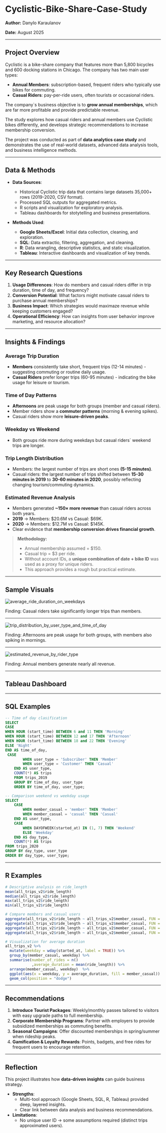 # Cyclistic-Bike-Share-Case-Study

**Author:** Danylo Karaulanov

**Date:** August 2025

--- 

## Project Overview 
Cyclistic is a bike-share company that features more than 5,800 bicycles and 600 docking stations in Chicago. The company has two main user types:
- **Annual Members**: subscription-based, frequent riders who typically use bikes for commuting.
- **Casual Riders**: pay-per-ride users, often tourists or occasional riders. 

The company`s business objective is to **grow annual memberships**, which are far more profitable and provide predictable revenue. 

The study explores how casual riders and annual members use Cyclistic bikes differently, and develops strategic recommendations to increase membership conversion.

The project was conducted as part of **data analytics case study** and demonstrates the use of real-world datasets, advanced data analysis  tools, and business intelligence methods.  

---

## Data & Methods 
- **Data Sources**:
  - Historical Cyclistic trip data that contains large datasets 35,000+ rows (2019-2020, CSV format).
  - Processed SQL outputs for aggregated metrics.
  - R scripts and visualization for exploratory analysis.
  - Tableau dashboards for stotytelling and business presentations.

 - **Methods Used**:
   - **Google Sheets/Excel**: Initial data collection, cleaning, and exploration.
   - **SQL**: Data extractio, filtering, aggregation, and cleaning.
   - **R**: Data wrangling, descriptive statistics, and static visualization.
   - **Tableau**: Interactive dashboards and visualization of key trends.

  ---

  ## Key Research Questions
  1. **Usage Differences**: How do members and casual riders differ in trip duration, time of day, and frequency?
  2. **Conversion Potential**: What factors might motivate casual riders to purchase annual memberships?
  3. **Business Impact**: Which strategies would maximaze revenue while keeping customers engaged?
  4. **Operational Efficiency**: How can insights from user behavior improve marketing, and resource allocation?

---

## Insights & Findings

### Average Trip Duration
- **Members** consistently take short, frequent trips (12-14 minutes) - suggesting commuting or routine daily usage.
- **Casual Riders** prefer longer trips (60-95 minutes) - indicating the bike usage for leisure or tourism.

### Time of Day Patterns
- **Afternoons** are peak usage for both groups (member and casual riders).
- Member riders show a **commuter patterns** (morning & evening spikes).
- Casual riders show more **leisure-driven peaks**.

### Weekday vs Weekend
- Both groups ride more during weekdays but casual riders` weekend trips are longer.

### Trip Length Distribution
- Members: the largest number of trips are short ones **(5-15 minutes)**.
- Casual riders: the largest number of trips shifted between **15-30 minutes in 2019** to **30-60 minutes in 2020**, possibly reflecting changing tourism/commuting dynamics.

### Estimated Revenue Analysis
- Members generated **~150× more revenue** than casual riders across both years.
- **2019** → Members: $20.6M vs Casual: $69K.
- **2020** → Members: $12.7M vs Casual: $145K.
- Clear evidence that **membership conversion drives financial growth**.

>**Methodology:**
> - Annual membership assumed = $150.
> - Casual trip = $3 per ride.
> - Without account IDs, a **unique combination of date + bike ID** was used as a proxy for unique riders.
> - This approach provides a rough but practical estimate.

---

## Sample Visuals 
![average_ride_duration_on_weekdays](https://github.com/DanyloKaraulanov/Cyclistic-Bike-Share-Case-Study/blob/8aa470662580ce58fb663f67016cf513c694e5cd/r_images/Average%20duration%20on%20weekdays.png)

Finding: Casual riders take significantly longer trips than members. 

---

![trip_distribution_by_user_type_and_time_of_day](https://github.com/DanyloKaraulanov/Cyclistic-Bike-Share-Case-Study/blob/8aa470662580ce58fb663f67016cf513c694e5cd/tableau_visualizations/trip_duration_by_user_type_and_time_of_day.png) 

Finding: Afternoons are peak usage for both groups, with members also spiking in mornings.

---

![estimated_revenue_by_rider_type](https://github.com/DanyloKaraulanov/Cyclistic-Bike-Share-Case-Study/blob/8aa470662580ce58fb663f67016cf513c694e5cd/tableau_visualizations/estimated_revenue_by_rider_type.png)

Finding: Annual members generate nearly all revenue.

---

## Tableau Dashboard

---

## SQL Examples

```sql
-- Time of day clasification
SELECT 
CASE 
WHEN HOUR (start_time) BETWEEN 6 and 11 THEN 'Morning'
WHEN HOUR (start_time) BETWEEN 12 and 17 THEN 'Afternoon'
WHEN HOUR (start_time) BETWEEN 18 and 22 THEN 'Evening'
ELSE 'Night'
END AS time_of_day,
 CASE 
        WHEN user_type = 'Subscriber' THEN 'Member'
        WHEN user_type = 'Customer' THEN 'Casual'
    END AS user_type,
    COUNT(*) AS trips
    FROM trips_2019
    GROUP BY time_of_day, user_type
    ORDER BY time_of_day, user_type;
```
```sql
-- Comparison weekend vs weekday usage
SELECT  
    CASE 
        WHEN member_casual = 'member' THEN 'Member'
        WHEN member_casual = 'casual' THEN 'Casual'
    END AS user_type,
    CASE 
        WHEN DAYOFWEEK(started_at) IN (1, 7) THEN 'Weekend'
        ELSE 'Weekday'
    END AS day_type,
    COUNT(*) AS trips
FROM trips_2020
GROUP BY day_type, user_type
ORDER BY day_type, user_type;
```
---

## R Examples 
```r
# Descriptive analysis on ride_length
mean(all_trips_v2$ride_length)
median(all_trips_v2$ride_length)
max(all_trips_v2$ride_length)
min(all_trips_v2$ride_length)
```
```r
# Compare members and casual users
aggregate(all_trips_v2$ride_length ~ all_trips_v2$member_casual, FUN = mean)
aggregate(all_trips_v2$ride_length ~ all_trips_v2$member_casual, FUN = median)
aggregate(all_trips_v2$ride_length ~ all_trips_v2$member_casual, FUN = max)
aggregate(all_trips_v2$ride_length ~ all_trips_v2$member_casual, FUN = min)
```
```r
# Visualization for average duration
all_trips_v2 %>% 
  mutate(weekday = wday(started_at, label = TRUE)) %>% 
  group_by(member_casual, weekday) %>% 
  summarise(number_of_rides = n()
            ,average_duration = mean(ride_length)) %>% 
  arrange(member_casual, weekday)  %>% 
  ggplot(aes(x = weekday, y = average_duration, fill = member_casual)) +
  geom_col(position = "dodge")
```

---

## Recommendations
1. **Introduce Tourist Packages**: Weekly/monthly passes tailored to visitors with easy upgrade paths to full membership.
2. **Corporate Membership Programs**:
Partner with employers to provide subsidized memberships as commuting benefits.
3. **Seasonal Campaigns**: Offer discounted memberships in spring/summer when rideship peaks.
4. **Gamification & Loyalty Rewards**: Points, badgets, and free rides for frequent users to encourage retention.

---

## Reflection
This project illustrates how **data-driven insights** can guide business strategy. 
* **Strengths**:
  * Multi-tool approach (Google Sheets, SQL, R, Tableau) provided deep, layered insights.
  * Clear link between data analysis and business recommendations.
* **Limitations**:
  * No unique user ID → some assumptions required (distinct trips approximated users).

